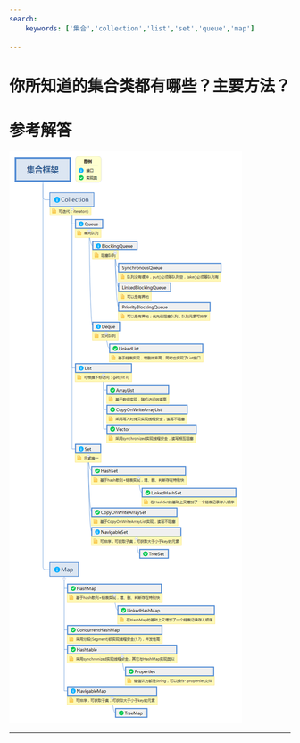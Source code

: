 ```yaml
---
search:
    keywords: ['集合','collection','list','set','queue','map']

---
```



# 你所知道的集合类都有哪些？主要方法？

# 参考解答

![](/assets/collection2.png)






---

